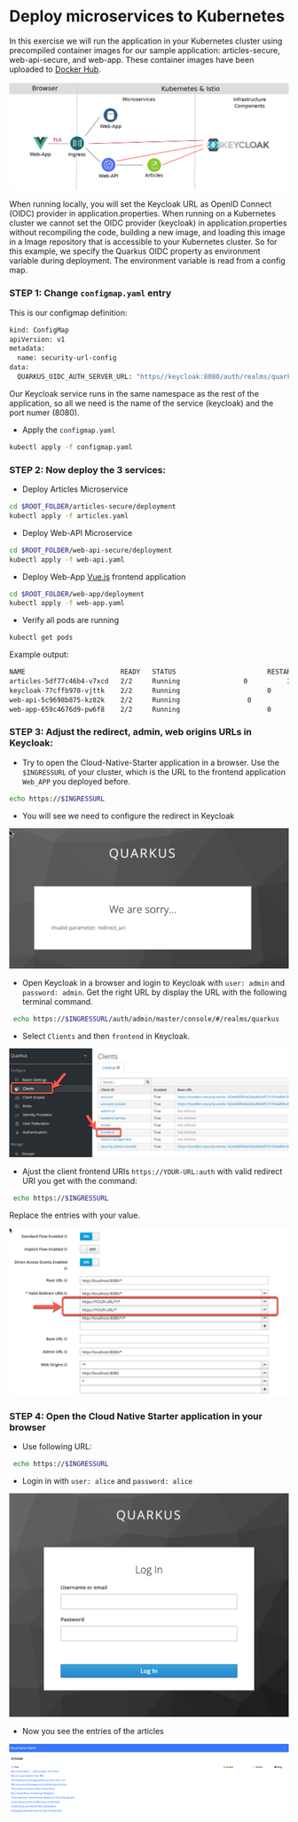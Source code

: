 # Deploy microservices to Kubernetes

In this exercise we will run the application in your Kubernetes cluster using precompiled container images for our sample application: articles-secure, web-api-secure, and web-app. These container images have been uploaded to [Docker Hub](https://hub.docker.com/u/haraldu).

![](../../images/k8s-architecture.png)

When running locally, you will set the Keycloak URL as OpenID Connect (OIDC) provider in application.properties. When running on a Kubernetes cluster we cannot set the OIDC provider (keycloak) in application.properties without recompiling the code, building a new image, and loading this image in a Image repository that is accessible to your Kubernetes cluster. So for this example, we specify the Quarkus OIDC property as environment variable during deployment. The environment variable is read from a config map. 

### STEP 1: Change `configmap.yaml` entry

This is our configmap definition:

```sh
kind: ConfigMap
apiVersion: v1
metadata:
  name: security-url-config
data:
  QUARKUS_OIDC_AUTH_SERVER_URL: "https//keycloak:8080/auth/realms/quarkus"
```

Our Keycloak service runs in the same namespace as the rest of the application, so all we need is the name of the service (keycloak) and the port numer (8080).

* Apply the `configmap.yaml`

```sh
kubectl apply -f configmap.yaml
```

### STEP 2: Now deploy the 3 services:

* Deploy Articles Microservice

```sh
cd $ROOT_FOLDER/articles-secure/deployment
kubectl apply -f articles.yaml
```

* Deploy Web-API Microservice

```sh
cd $ROOT_FOLDER/web-api-secure/deployment
kubectl apply -f web-api.yaml
```

* Deploy Web-App [Vue.js](https://vuejs.org/) frontend application

```sh
cd $ROOT_FOLDER/web-app/deployment
kubectl apply -f web-app.yaml
```

* Verify all pods are running

```sh
kubectl get pods
```

Example output:

```sh
NAME                        READY   STATUS                       RESTARTS   AGE
articles-5df77c46b4-v7xcd   2/2     Running                0          3h35m
keycloak-77cffb978-vjttk    2/2     Running                      0          44h
web-api-5c9698b875-kz82k    2/2     Running                 0          3h35m
web-app-659c4676d9-pw6f8    2/2     Running                      0          3h34m
```

### STEP 3: Adjust the redirect, admin, web origins URLs in Keycloak:

* Try to open the Cloud-Native-Starter application in a browser. Use the `$INGRESSURL` of your cluster, which is the URL to the frontend application `Web_APP` you deployed before.

```sh
echo https://$INGRESSURL
```

* You will see we need to configure the redirect in Keycloak

![](../../images/cns-wrong-redirect-uri.png)

* Open Keycloak in a browser and login to Keycloak with `user: admin` and `password: admin`. Get the right URL by display the URL with the following terminal command.

```sh
 echo https://$INGRESSURL/auth/admin/master/console/#/realms/quarkus
```

* Select `Clients` and then `frontend` in Keycloak.

![](../../images/cns-ajust-client-redirect.png)

* Ajust the client frontend URIs `https://YOUR-URL:auth` with valid redirect URI you get with the command:

```sh
 echo https://$INGRESSURL
```

Replace the entries with your value.

![](../../images/cns-ajust-client-redirect-02.png)

### STEP 4: Open the Cloud Native Starter application in your browser

* Use following URL:

```sh
 echo https://$INGRESSURL
```

* Login in with `user: alice` and `password: alice`

![](../../images/cns-logon-keycloak.png)

* Now you see the entries of the articles

![](../../images/cns-web-app-ui.png)